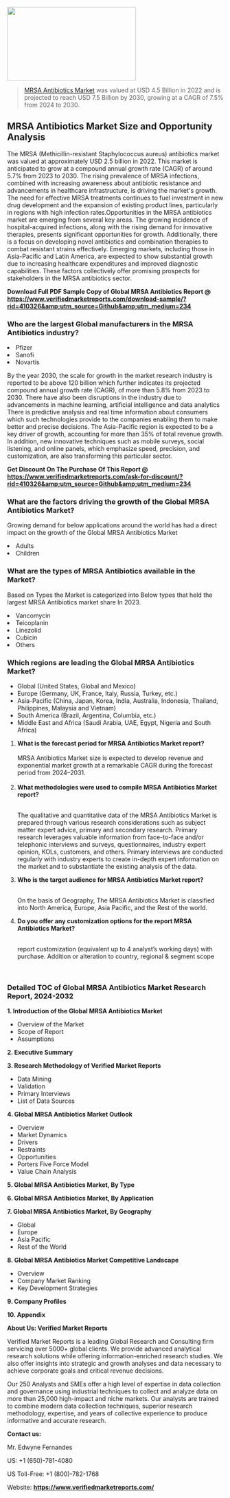 <img src="https://ffe5etoiles.com/wp-content/uploads/2024/12/MST1-300x171.png" alt="" width="300" height="171" class="alignnone size-medium wp-image-20088" /><blockquote><p><p><a href="https://www.verifiedmarketreports.com/download-sample/?rid=410326&utm_source=Github&utm_medium=234" target="_blank">MRSA Antibiotics Market</a> was valued at USD 4.5 Billion in 2022 and is projected to reach USD 7.5 Billion by 2030, growing at a CAGR of 7.5% from 2024 to 2030.</p></blockquote><p><h2>MRSA Antibiotics Market Size and Opportunity Analysis</h2>The MRSA (Methicillin-resistant Staphylococcus aureus) antibiotics market was valued at approximately USD 2.5 billion in 2022. This market is anticipated to grow at a compound annual growth rate (CAGR) of around 5.7% from 2023 to 2030. The rising prevalence of MRSA infections, combined with increasing awareness about antibiotic resistance and advancements in healthcare infrastructure, is driving the market's growth. The need for effective MRSA treatments continues to fuel investment in new drug development and the expansion of existing product lines, particularly in regions with high infection rates.Opportunities in the MRSA antibiotics market are emerging from several key areas. The growing incidence of hospital-acquired infections, along with the rising demand for innovative therapies, presents significant opportunities for growth. Additionally, there is a focus on developing novel antibiotics and combination therapies to combat resistant strains effectively. Emerging markets, including those in Asia-Pacific and Latin America, are expected to show substantial growth due to increasing healthcare expenditures and improved diagnostic capabilities. These factors collectively offer promising prospects for stakeholders in the MRSA antibiotics sector.</p><p class=""><strong>Download Full PDF Sample Copy of Global MRSA Antibiotics Report @ <a href="https://www.verifiedmarketreports.com/download-sample/?rid=410326&amp;utm_source=Github&amp;utm_medium=234" target="_blank">https://www.verifiedmarketreports.com/download-sample/?rid=410326&amp;utm_source=Github&amp;utm_medium=234</a></strong></p><h3 id="" class="">Who are the largest Global manufacturers in the MRSA Antibiotics industry?</h3><p><li>Pfizer</li><li> Sanofi</li><li> Novartis</li></p><div class=""><div class="" dir="" data-message-author-role="" data-message-id="" data-message-model-slug=""><div class=""><div class=""><div class=""><div class="" dir="" data-message-author-role="" data-message-id="" data-message-model-slug=""><div class=""><div class=""><p>By the year 2030, the scale for growth in the market research industry is reported to be above 120 billion which further indicates its projected compound annual growth rate (CAGR), of more than 5.8% from 2023 to 2030. There have also been disruptions in the industry due to advancements in machine learning, artificial intelligence and data analytics There is predictive analysis and real time information about consumers which such technologies provide to the companies enabling them to make better and precise decisions. The Asia-Pacific region is expected to be a key driver of growth, accounting for more than 35% of total revenue growth. In addition, new innovative techniques such as mobile surveys, social listening, and online panels, which emphasize speed, precision, and customization, are also transforming this particular sector.</p><p><strong>Get Discount On The Purchase Of This Report @&nbsp; <a href="https://www.verifiedmarketreports.com/ask-for-discount/?rid=410326&amp;utm_source=Github&amp;utm_medium=234" target="_blank">https://www.verifiedmarketreports.com/ask-for-discount/?rid=410326&amp;utm_source=Github&amp;utm_medium=234</a></strong></p></div></div></div></div></div></div></div></div><h3 id="" class="">What are the factors driving the growth of the Global MRSA Antibiotics Market?</h3><p id="" class="">Growing demand for below applications around the world has had a direct impact on the growth of the Global MRSA Antibiotics Market</p><p id="" class=""><li>Adults</li><li> Children</li></p><h3 id="" class="">What are the types of MRSA Antibiotics available in the Market?</h3><p id="" class="">Based on Types the Market is categorized into Below types that held the largest MRSA Antibiotics market share In 2023.</p><p id="" class=""><li>Vancomycin</li><li> Teicoplanin</li><li> Linezolid</li><li> Cubicin</li><li> Others</li></p><h3 id="" class="">Which regions are leading the Global MRSA Antibiotics Market?</h3><ul><li>Global (United States, Global and Mexico)</li><li>Europe (Germany, UK, France, Italy, Russia, Turkey, etc.)</li><li>Asia-Pacific (China, Japan, Korea, India, Australia, Indonesia, Thailand, Philippines, Malaysia and Vietnam)</li><li>South America (Brazil, Argentina, Columbia, etc.)</li><li>Middle East and Africa (Saudi Arabia, UAE, Egypt, Nigeria and South Africa)</li></ul><p><ol><li><strong>What is the forecast period for MRSA Antibiotics Market report?<br /></strong><br /><span data-sheets-root="1" data-sheets-value="{&quot;1&quot;:2,&quot;2&quot;:&quot;XXXX size is expected to develop revenue and exponential market growth at a remarkable CAGR during the forecast period from 2024&ndash;2030.&quot;}" data-sheets-userformat="{&quot;2&quot;:12674,&quot;4&quot;:{&quot;1&quot;:2,&quot;2&quot;:16776960},&quot;10&quot;:2,&quot;11&quot;:0,&quot;15&quot;:&quot;Arial&quot;,&quot;16&quot;:12}">MRSA Antibiotics Market size is expected to develop revenue and exponential market growth at a remarkable CAGR during the forecast period from 2024&ndash;2031.</span><br /><br /></li><li><strong>What methodologies were used to compile MRSA Antibiotics Market report?<br /><br /></strong><p>The qualitative and quantitative data of the&nbsp;MRSA Antibiotics Market is prepared through various research considerations such as subject matter expert advice, primary and secondary research. Primary research leverages valuable information from face-to-face and/or telephonic interviews and surveys, questionnaires, industry expert opinion, KOLs, customers, and others. Primary interviews are conducted regularly with industry experts to create in-depth expert information on the market and to substantiate the existing analysis of the data.&nbsp;</p></li><li><strong>Who is the target audience for MRSA Antibiotics Market report?<br /><br /></strong><p>On the basis of Geography, The&nbsp;MRSA Antibiotics Market is classified into North America, Europe, Asia Pacific, and the Rest of the world.</p></li><li><strong>Do you offer any customization options for the report MRSA Antibiotics Market?<br /><br /></strong><p>report customization (equivalent up to 4 analyst&rsquo;s working days) with purchase. Addition or alteration to country, regional &amp; segment scope</p><p>&nbsp;</p></li></ol></p><h3 id="" class="">Detailed TOC of Global MRSA Antibiotics Market Research Report, 2024-2032</h3><p id="" class=""><strong>1. Introduction of the Global MRSA Antibiotics Market</strong></p><ul><li>Overview of the Market</li><li>Scope of Report</li><li>Assumptions</li></ul><p id="" class=""><strong>2. Executive Summary</strong></p><p id="" class=""><strong>3. Research Methodology of&nbsp;Verified Market Reports</strong></p><ul><li>Data Mining</li><li>Validation</li><li>Primary Interviews</li><li>List of Data Sources</li></ul><p id="" class=""><strong>4. Global MRSA Antibiotics Market Outlook</strong></p><ul><li>Overview</li><li>Market Dynamics</li><li>Drivers</li><li>Restraints</li><li>Opportunities</li><li>Porters Five Force Model</li><li>Value Chain Analysis</li></ul><p id="" class=""><strong>5. Global MRSA Antibiotics Market, By&nbsp;Type</strong></p><p id="" class=""><strong>6. Global MRSA Antibiotics Market, By Application</strong></p><p id="" class=""><strong>7. Global MRSA Antibiotics Market, By Geography</strong></p><ul><li>Global</li><li>Europe</li><li>Asia Pacific</li><li>Rest of the World</li></ul><p id="" class=""><strong>8. Global MRSA Antibiotics Market Competitive Landscape</strong></p><ul><li>Overview</li><li>Company Market Ranking</li><li>Key Development Strategies</li></ul><p id="" class=""><strong>9. Company Profiles</strong></p><p id="" class=""><strong>10. Appendix</strong></p><p id="" class=""><strong>About Us: Verified Market Reports</strong></p><p id="" class="">Verified Market Reports is a leading Global Research and Consulting firm servicing over 5000+ global clients. We provide advanced analytical research solutions while offering information-enriched research studies. We also offer insights into strategic and growth analyses and data necessary to achieve corporate goals and critical revenue decisions.</p><p id="" class="">Our 250 Analysts and SMEs offer a high level of expertise in data collection and governance using industrial techniques to collect and analyze data on more than 25,000 high-impact and niche markets. Our analysts are trained to combine modern data collection techniques, superior research methodology, expertise, and years of collective experience to produce informative and accurate research.</p><p id="" class=""><strong>Contact us:</strong></p><p id="" class="">Mr. Edwyne Fernandes</p><p id="" class="">US: +1 (650)-781-4080</p><p id="" class="">US Toll-Free: +1 (800)-782-1768</p><p id="" class="">Website: <a target="" data-test-app-aware-link=""><strong>https://www.verifiedmarketreports.com/</strong></a></p>
